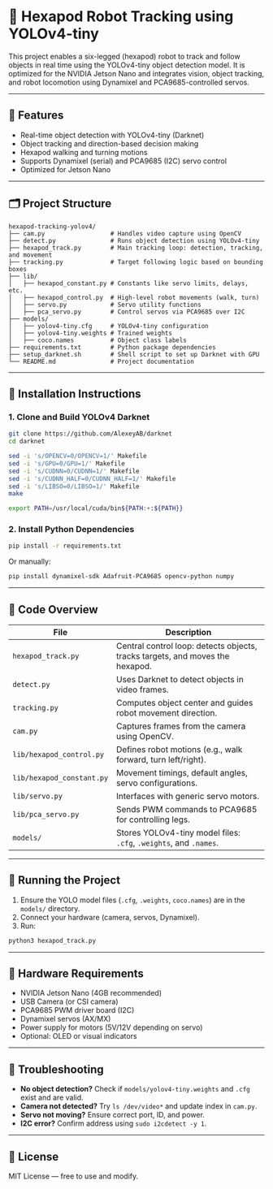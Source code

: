 # 🤖 Hexapod Robot Tracking using YOLOv4-tiny

This project enables a six-legged (hexapod) robot to track and follow objects in real time using the YOLOv4-tiny object detection model. It is optimized for the NVIDIA Jetson Nano and integrates vision, object tracking, and robot locomotion using Dynamixel and PCA9685-controlled servos.

---

## 🚀 Features

- Real-time object detection with YOLOv4-tiny (Darknet)
- Object tracking and direction-based decision making
- Hexapod walking and turning motions
- Supports Dynamixel (serial) and PCA9685 (I2C) servo control
- Optimized for Jetson Nano

---

## 🗂 Project Structure

```
hexapod-tracking-yolov4/
├── cam.py                  # Handles video capture using OpenCV
├── detect.py               # Runs object detection using YOLOv4-tiny
├── hexapod_track.py        # Main tracking loop: detection, tracking, and movement
├── tracking.py             # Target following logic based on bounding boxes
├── lib/
│   ├── hexapod_constant.py # Constants like servo limits, delays, etc.
│   ├── hexapod_control.py  # High-level robot movements (walk, turn)
│   ├── servo.py            # Servo utility functions
│   ├── pca_servo.py        # Control servos via PCA9685 over I2C
├── models/
│   ├── yolov4-tiny.cfg     # YOLOv4-tiny configuration
│   ├── yolov4-tiny.weights # Trained weights
│   ├── coco.names          # Object class labels
├── requirements.txt        # Python package dependencies
├── setup_darknet.sh        # Shell script to set up Darknet with GPU
└── README.md               # Project documentation
```

---

## 🔧 Installation Instructions

### 1. Clone and Build YOLOv4 Darknet

```bash
git clone https://github.com/AlexeyAB/darknet
cd darknet

sed -i 's/OPENCV=0/OPENCV=1/' Makefile
sed -i 's/GPU=0/GPU=1/' Makefile
sed -i 's/CUDNN=0/CUDNN=1/' Makefile
sed -i 's/CUDNN_HALF=0/CUDNN_HALF=1/' Makefile
sed -i 's/LIBSO=0/LIBSO=1/' Makefile
make

export PATH=/usr/local/cuda/bin${PATH:+:${PATH}}
```

### 2. Install Python Dependencies

```bash
pip install -r requirements.txt
```

Or manually:

```bash
pip install dynamixel-sdk Adafruit-PCA9685 opencv-python numpy
```

---

## 🧠 Code Overview

| File | Description |
|------|-------------|
| `hexapod_track.py` | Central control loop: detects objects, tracks targets, and moves the hexapod. |
| `detect.py` | Uses Darknet to detect objects in video frames. |
| `tracking.py` | Computes object center and guides robot movement direction. |
| `cam.py` | Captures frames from the camera using OpenCV. |
| `lib/hexapod_control.py` | Defines robot motions (e.g., walk forward, turn left/right). |
| `lib/hexapod_constant.py` | Movement timings, default angles, servo configurations. |
| `lib/servo.py` | Interfaces with generic servo motors. |
| `lib/pca_servo.py` | Sends PWM commands to PCA9685 for controlling legs. |
| `models/` | Stores YOLOv4-tiny model files: `.cfg`, `.weights`, and `.names`. |

---

## 🧪 Running the Project

1. Ensure the YOLO model files (`.cfg`, `.weights`, `coco.names`) are in the `models/` directory.
2. Connect your hardware (camera, servos, Dynamixel).
3. Run:

```bash
python3 hexapod_track.py
```

---

## 🔌 Hardware Requirements

- NVIDIA Jetson Nano (4GB recommended)
- USB Camera (or CSI camera)
- PCA9685 PWM driver board (I2C)
- Dynamixel servos (AX/MX)
- Power supply for motors (5V/12V depending on servo)
- Optional: OLED or visual indicators

---

## 🐞 Troubleshooting

- **No object detection?** Check if `models/yolov4-tiny.weights` and `.cfg` exist and are valid.
- **Camera not detected?** Try `ls /dev/video*` and update index in `cam.py`.
- **Servo not moving?** Ensure correct port, ID, and power.
- **I2C error?** Confirm address using `sudo i2cdetect -y 1`.

---

## 📜 License

MIT License — free to use and modify.